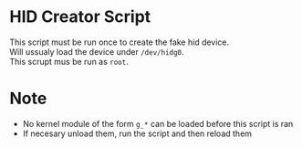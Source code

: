 # HID Creator Script

This script must be run once to create the fake hid device.   
Will ussualy load the device under `/dev/hidg0`.   
This scrupt mus be run as `root`.   

# Note
   - No kernel module of the form `g_*` can be loaded before this script is ran
   - If necesary unload them, run the script and then reload them

